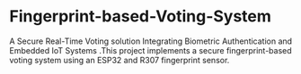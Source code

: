 # Fingerprint-based-Voting-System
 A Secure Real-Time Voting solution Integrating Biometric Authentication and Embedded IoT Systems .This project implements a secure fingerprint-based voting system using an ESP32 and R307 fingerprint sensor.  
